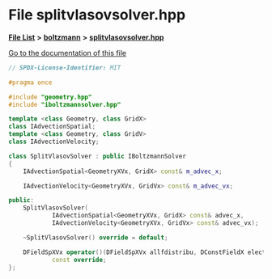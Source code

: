 

# File splitvlasovsolver.hpp

[**File List**](files.md) **>** [**boltzmann**](dir_7559acab695a99e26dbd57f46ed1b0cd.md) **>** [**splitvlasovsolver.hpp**](geometryXVx_2boltzmann_2splitvlasovsolver_8hpp.md)

[Go to the documentation of this file](geometryXVx_2boltzmann_2splitvlasovsolver_8hpp.md)


```C++
// SPDX-License-Identifier: MIT

#pragma once

#include "geometry.hpp"
#include "iboltzmannsolver.hpp"

template <class Geometry, class GridX>
class IAdvectionSpatial;
template <class Geometry, class GridV>
class IAdvectionVelocity;

class SplitVlasovSolver : public IBoltzmannSolver
{
    IAdvectionSpatial<GeometryXVx, GridX> const& m_advec_x;

    IAdvectionVelocity<GeometryXVx, GridVx> const& m_advec_vx;

public:
    SplitVlasovSolver(
            IAdvectionSpatial<GeometryXVx, GridX> const& advec_x,
            IAdvectionVelocity<GeometryXVx, GridVx> const& advec_vx);

    ~SplitVlasovSolver() override = default;

    DFieldSpXVx operator()(DFieldSpXVx allfdistribu, DConstFieldX electric_field, double dt)
            const override;
};
```


